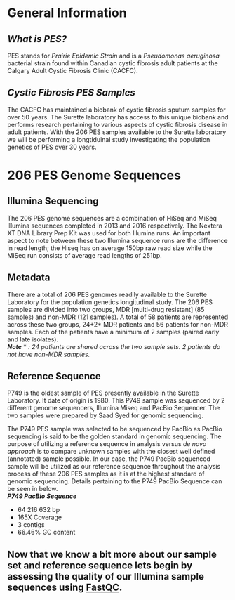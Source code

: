 # General Information
## *What is PES?*
PES stands for *Prairie Epidemic Strain* and is a *Pseudomonas aeruginosa* bacterial strain found within Canadian cystic fibrosis adult patients at the Calgary Adult Cystic Fibrosis Clinic (CACFC). 

## *Cystic Fibrosis PES Samples*
The CACFC has maintained a biobank of cystic fibrosis sputum samples for over 50 years. The Surette laboratory has access to this unique biobank and performs research pertaining to various aspects of cystic fibrosis disease in adult patients. 
With the 206 PES samples available to the Surette laboratory we will be performing a longtiduinal study investigating the population genetics of PES over 30 years. 

# 206 PES Genome Sequences
## Illumina Sequencing
The 206 PES genome sequences are a combination of HiSeq and MiSeq Illumina sequences completed in 2013 and 2016 respectively. The Nextera XT DNA Library Prep Kit was used for both Illumina runs. An important aspect to note between these two Illumina sequence runs are the difference in read length; the Hiseq has on average 150bp raw read size while the MiSeq run consists of average read lengths of 251bp.  

## Metadata
There are a total of 206 PES genomes readily available to the Surette Laboratory for the population genetics longitudinal study. The 206 PES samples are divided into two groups, MDR [multi-drug resistant] (85 samples) and non-MDR (121 samples).  A total of 58 patients are represented across these two groups, 24+2* MDR patients and 56 patients for non-MDR samples. Each of the patients have a minimum of 2 samples (paired early and late isolates).  
***Note*** * *: 24 patients are shared across the two sample sets. 2 patients do not have non-MDR samples.* 

## Reference Sequence
P749 is the oldest sample of PES presently available in the Surette Laboratory. It date of origin is 1980. This P749 sample was sequenced by 2 different genome sequencers, Illumina Miseq and PacBio Sequencer. The two samples were prepared by Saad Syed for genomic sequencing. 

The P749 PES sample was selected to be sequenced by PacBio as 
PacBio sequencing is said to be the golden standard in genomic 
sequencing. The purpose of utilizing a reference sequence in 
analysis versus *de novo approach* is to compare unknown samples with the closest well defined (annotated) sample possible. In our case, the P749 PacBio sequenced sample will be utilized as our reference sequence throughout the analysis process of these 206 PES samples as it is at the highest standard of genomic sequencing. Details pertaining to the P749 PacBio Sequence can be seen in below.  
***P749 PacBio Sequence***
 - 64 216 632 bp 
 - 165X Coverage 
 - 3 contigs
 - 66.46% GC content

## Now that we know a bit more about our sample set and reference sequence lets begin by assessing the quality of our Illumina sample sequences using [FastQC](https://github.com/rszymkiewicz/Comparison_of_Mappers/blob/master/3_Quality_Preparations_Inital_FastQC.md).
